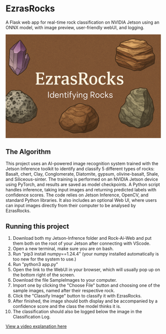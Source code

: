# EzrasRocks

A Flask web app for real-time rock classification on NVIDIA Jetson using an ONNX model, with image preview, user-friendly webUI, and logging.

![Icon](Icon.png)

## The Algorithm

This project uses an AI-powered image recognition system trained with the Jetson Inference toolkit to identify and classify 5 different types of rocks: Basalt, chert, Clay, Conglomerate, Diatomite, gypsum, olivine-basalt, Shale, and Siliceous-sinter. The training is performed on an NVIDIA Jetson device using PyTorch, and results are saved as model checkpoints. A Python script handles inference, taking input images and returning predicted labels with confidence scores. The code relies on Jetson Inference, OpenCV, and standard Python libraries. It also includes an optional Web UI, where users can input images directly from their computer to be analysed by EzrasRocks.

## Running this project

1. Download both my Jetson-Infrence folder and Rock-Ai-Web and put them both on the root of your Jetson after connecting with VScode.
2. Open a new terminal, make sure you are on bash.
3. Run "pip3 install numpy==1.24.4" (your numpy installed automatically is too new for the system to use.)
4. Run "python3 app.py"
5. Open the link to the WebUI in your browser, which will usually pop up on the bottom right of the screen.
6. Download the file SampleImages to your computer.
7. Import one by clicking the "Choose File" button and choosing one of the sample images, named after their respective rock.
8. Click the "Classify Image" button to classify it with EzrasRocks.
9. After finished, the image should both display and be accompanied by a confidence score and the class the model thinks it is.
10. The classification should also be logged below the image in the Classification Log.

[View a video explanation here](showcase.mkv)
